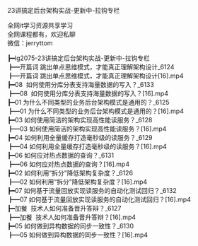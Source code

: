 23讲搞定后台架构实战-更新中-拉钩专栏

全网it学习资源共享学习<br>全网课程都有，欢迎私聊<br>微信：jerryttom<br>

┣━lg2075-23讲搞定后台架构实战-更新中-拉钩专栏<br> ┣━开篇词 跳出单点思维模式，才能真正理解架构设计_6124<br> ┣━开篇词 跳出单点思维模式，才能真正理解架构设计[16].mp4<br> ┣━08 &nbsp;如何使用分库分表支持海量数据的写入？_6133<br> ┣━08 &nbsp;如何使用分库分表支持海量数据的写入？[16].mp4<br> ┣━01 为什么不同类型的业务后台架构模式是通用的？_6125<br> ┣━01 为什么不同类型的业务后台架构模式是通用的？[16].mp4<br> ┣━03 如何使用简洁的架构实现高性能读服务？_6128<br> ┣━03 如何使用简洁的架构实现高性能读服务？[16].mp4<br> ┣━04 如何利用全量缓存打造毫秒级的读服务？_6129<br> ┣━04 如何利用全量缓存打造毫秒级的读服务？[16].mp4<br> ┣━06 如何应对热点数据的查询？_6131<br> ┣━06 如何应对热点数据的查询？[16].mp4<br> ┣━02 如何利用“拆分”降低架构复杂度？_6126<br> ┣━02 如何利用“拆分”降低架构复杂度？[16].mp4<br> ┣━07 如何基于流量回放实现读服务的自动化测试回归？_6132<br> ┣━07 如何基于流量回放实现读服务的自动化测试回归？[16].mp4<br> ┣━加餐&nbsp; 技术人如何准备晋升答辩？_6127<br> ┣━加餐&nbsp; 技术人如何准备晋升答辩？[16].mp4<br> ┣━05 如何做到异构数据的同步一致性？_6130<br> ┣━05 如何做到异构数据的同步一致性？[16].mp4